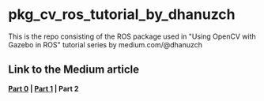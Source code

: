 

# pkg_cv_ros_tutorial_by_dhanuzch
This is the repo consisting of the ROS package used in "Using OpenCV with Gazebo in ROS" tutorial series by medium.com/@dhanuzch

## Link to the Medium article
**[Part 0](https://dhanuzch.medium.com/using-opencv-with-gazebo-in-robot-operating-system-ros-part-0-getting-everything-set-up-b60d4b2e472e) | [Part 1](https://dhanuzch.medium.com/using-opencv-with-gazebo-in-robot-operating-system-ros-part-1-display-real-time-video-feed-a98c078c708b) | Part 2** 
